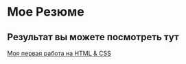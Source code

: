 # Мое Резюме

## Результат вы можете посмотреть тут

[Моя первая работа на HTML & CSS](https://github.com/Sashamak0211/111)
